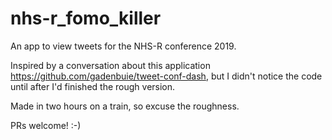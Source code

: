 # nhs-r_fomo_killer

An app to view tweets for the NHS-R conference 2019.

Inspired by a conversation about this application https://github.com/gadenbuie/tweet-conf-dash, but I didn't notice the code until after I'd finished the rough version.

Made in two hours on a train, so excuse the roughness.

PRs welcome! :-)
